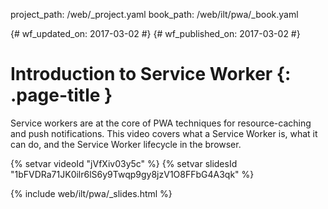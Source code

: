 project_path: /web/_project.yaml
book_path: /web/ilt/pwa/_book.yaml

{# wf_updated_on: 2017-03-02 #}
{# wf_published_on: 2017-03-02 #}

# Introduction to Service Worker {: .page-title }

Service workers are at the core of PWA techniques for resource-caching and push
notifications. This video covers what a Service Worker is, what it can do, and
the Service Worker lifecycle in the browser.

{% setvar videoId "jVfXiv03y5c" %}
{% setvar slidesId "1bFVDRa71JK0ilr6lS6y9Twqp9gy8jzV1O8FFbG4A3qk" %}

{% include web/ilt/pwa/_slides.html %}
